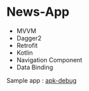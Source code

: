 # News-App

- MVVM
- Dagger2
- Retrofit
- Kotlin
- Navigation Component
- Data Binding

Sample app : [apk-debug](https://github.com/choiruru/News-App/blob/master/app-debug.apk?raw=true)
